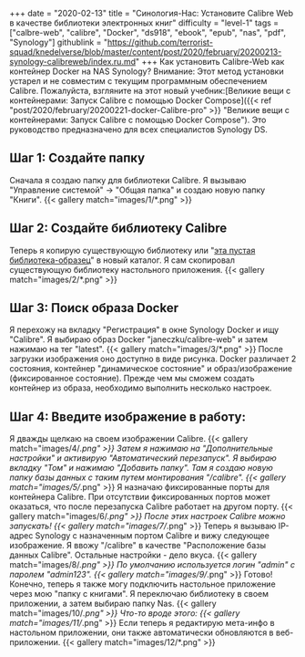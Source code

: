+++
date = "2020-02-13"
title = "Синология-Нас: Установите Calibre Web в качестве библиотеки электронных книг"
difficulty = "level-1"
tags = ["calbre-web", "calibre", "Docker", "ds918", "ebook", "epub", "nas", "pdf", "Synology"]
githublink = "https://github.com/terrorist-squad/knedelverse/blob/master/content/post/2020/february/20200213-synology-calibreweb/index.ru.md"
+++
Как установить Calibre-Web как контейнер Docker на NAS Synology? Внимание: Этот метод установки устарел и не совместим с текущим программным обеспечением Calibre. Пожалуйста, взгляните на этот новый учебник:[Великие вещи с контейнерами: Запуск Calibre с помощью Docker Compose]({{< ref "post/2020/february/20200221-docker-Calibre-pro" >}} "Великие вещи с контейнерами: Запуск Calibre с помощью Docker Compose"). Это руководство предназначено для всех специалистов Synology DS.
## Шаг 1: Создайте папку
Сначала я создаю папку для библиотеки Calibre.  Я вызываю "Управление системой" -> "Общая папка" и создаю новую папку "Книги".
{{< gallery match="images/1/*.png" >}}

##  Шаг 2: Создайте библиотеку Calibre
Теперь я копирую существующую библиотеку или "[эта пустая библиотека-образец](https://drive.google.com/file/d/1zfeU7Jh3FO_jFlWSuZcZQfQOGD0NvXBm/view)" в новый каталог. Я сам скопировал существующую библиотеку настольного приложения.
{{< gallery match="images/2/*.png" >}}

## Шаг 3: Поиск образа Docker
Я перехожу на вкладку "Регистрация" в окне Synology Docker и ищу "Calibre". Я выбираю образ Docker "janeczku/calibre-web" и затем нажимаю на тег "latest".
{{< gallery match="images/3/*.png" >}}
После загрузки изображения оно доступно в виде рисунка. Docker различает 2 состояния, контейнер "динамическое состояние" и образ/изображение (фиксированное состояние). Прежде чем мы сможем создать контейнер из образа, необходимо выполнить несколько настроек.
## Шаг 4: Введите изображение в работу:
Я дважды щелкаю на своем изображении Calibre.
{{< gallery match="images/4/*.png" >}}
Затем я нажимаю на "Дополнительные настройки" и активирую "Автоматический перезапуск". Я выбираю вкладку "Том" и нажимаю "Добавить папку". Там я создаю новую папку базы данных с таким путем монтирования "/calibre".
{{< gallery match="images/5/*.png" >}}
Я назначаю фиксированные порты для контейнера Calibre. При отсутствии фиксированных портов может оказаться, что после перезапуска Calibre работает на другом порту.
{{< gallery match="images/6/*.png" >}}
После этих настроек Calibre можно запускать!
{{< gallery match="images/7/*.png" >}}
Теперь я вызываю IP-адрес Synology с назначенным портом Calibre и вижу следующее изображение. Я ввожу "/calibre" в качестве "Расположение базы данных Calibre". Остальные настройки - дело вкуса.
{{< gallery match="images/8/*.png" >}}
По умолчанию используется логин "admin" с паролем "admin123".
{{< gallery match="images/9/*.png" >}}
Готово! Конечно, теперь я также могу подключить настольное приложение через мою "папку с книгами". Я переключаю библиотеку в своем приложении, а затем выбираю папку Nas.
{{< gallery match="images/10/*.png" >}}
Что-то вроде этого:
{{< gallery match="images/11/*.png" >}}
Если теперь я редактирую мета-инфо в настольном приложении, они также автоматически обновляются в веб-приложении.
{{< gallery match="images/12/*.png" >}}